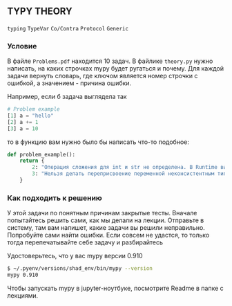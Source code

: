## TYPY THEORY

`typing` `TypeVar` `Co/Contra` `Protocol` `Generic`

### Условие

В файле `Problems.pdf` находится 10 задач. В файлике `theory.py` нужно написать, на каких строчках mypy будет ругаться и почему.
Для каждой задачи вернуть словарь, где ключом является номер строчки с ошибкой, а значением - причина ошибки.

Например, если б задача выглядела так
```python
# Problem example
[1] a = "hello"
[2] a += 1
[3] a = 10
```
то в функцию вам нужно было бы написать что-то подобное:
```python
def problem_example():
    return {
        2: "Операция сложения для int и str не определена. В Runtime вылетела бы ошибка",
        3: "Нельзя делать переприсвоение переменной неконсистентным типом. Это может привести к TypeError при вызове методов, которые ниже по коду работают с изначальным типом"
    }
```

### Как подходить к решению

У этой задачи по понятным причинам закрытые тесты. Вначале попытайтесь решить сами, как мы делали на лекции. 
Отправьте в систему, там вам напишет, какие задачи вы решили неправильно.
Попробуйте сами найти ошибки. Если совсем не удастся, то только тогда перепечатывайте себе задачу и разбирайтесь

Удостоверьтесь, что у вас mypy версии 0.910

```bash
$ ~/.pyenv/versions/shad_env/bin/mypy --version
mypy 0.910
```

Чтобы запускать mypy в jupyter-ноутбуке, посмотрите Readme в папке с лекциями.
